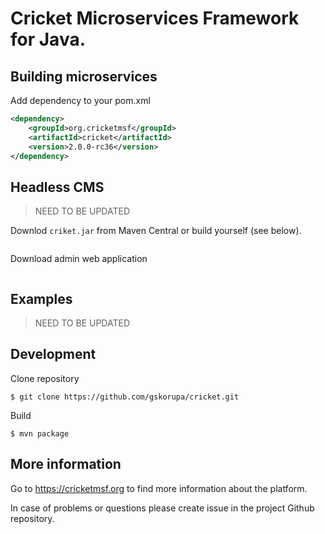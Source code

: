 # Cricket Microservices Framework for Java.


## Building microservices

Add dependency to your pom.xml

```xml
<dependency>
    <groupId>org.cricketmsf</groupId>
    <artifactId>cricket</artifactId>
    <version>2.0.0-rc36</version>
</dependency>
```

## Headless CMS

> NEED TO BE UPDATED

Downlod `criket.jar` from Maven Central or build yourself (see below).
```shell
```
Download admin web application
```shell
```

## Examples

> NEED TO BE UPDATED 

## Development

Clone repository
```shell
$ git clone https://github.com/gskorupa/cricket.git
```

Build
```shell
$ mvn package
```

## More information

Go to https://cricketmsf.org to find more information about the platform.

In case of problems or questions please create issue in the project Github repository.

